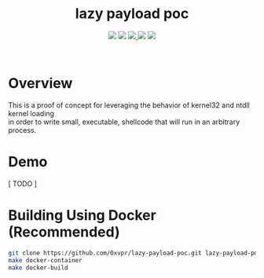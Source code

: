 <h1 align="center">lazy payload poc</h1>
<p align="center">
  <img src="https://img.shields.io/badge/Windows--x86__64-supported-44CC11?style=flat-square"/>
  <img src="https://img.shields.io/badge/Windows--x86-supported-44CC11?style=flat-square"/>
  <a href="https://mit-license.org/"/>
    <img src="https://img.shields.io/github/license/0xvpr/lazy-payload-poc?style=flat-square&color=44CC11"/>
  </a>
  <img src="https://img.shields.io/github/actions/workflow/status/0xvpr/lazy-payload-poc/docker_build.yml?style=flat-square"/>
  <img src="https://img.shields.io/github/actions/workflow/status/0xvpr/lazy-payload-poc/windows_runtime_test.yml?label=tests"/>
</p>
<br>

# Overview
This is a proof of concept for leveraging the behavior of kernel32 and ntdll kernel loading  
in order to write small, executable, shellcode that will run in an arbitrary process.

# Demo
[ TODO ]

# Building Using Docker (Recommended)
```bash
git clone https://github.com/0xvpr/lazy-payload-poc.git lazy-payload-poc && cd lazy-payload-poc
make docker-container
make docker-build
```
